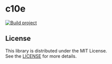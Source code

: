 # c10e

[![Build project](https://github.com/t28hub/c10e/actions/workflows/build.yml/badge.svg)](https://github.com/t28hub/c10e/actions/workflows/build.yml)

## License

This library is distributed under the MIT License.  
See the [LICENSE](https://github.com/t28hub/c10e/blob/main/LICENSE) for more details.
